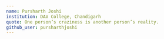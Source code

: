 ```yaml
---
name: Pursharth Joshi
institution: DAV College, Chandigarh
quote: One person’s craziness is another person’s reality.
github_user: pursharthjoshi
---
```

